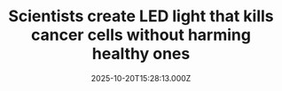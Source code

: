 ---
title: "Scientists create LED light that kills cancer cells without harming healthy ones"
date: 2025-10-20T15:28:13.000Z
category: Health
externalLink: "https://www.sciencedaily.com/releases/2025/10/251020092831.htm"
image: ""
excerpt: "A new light-driven cancer therapy uses LEDs and tin nanoflakes to kill tumors safely and affordably. Developed by teams in Texas and Portugal, it eliminates up to 92% of skin cancer cells without harming healthy ones.…"
---